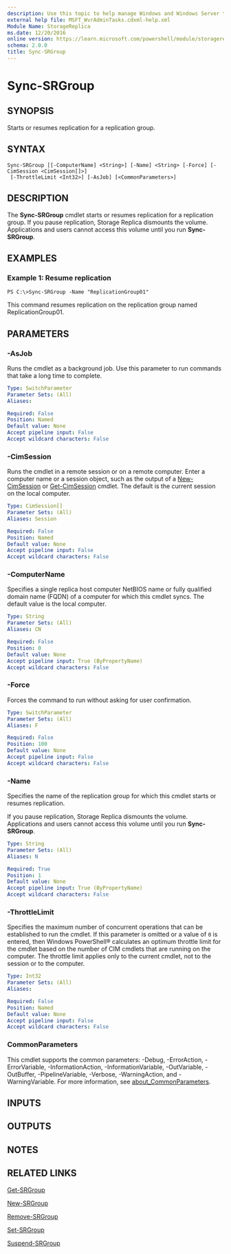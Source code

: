 ```yaml
---
description: Use this topic to help manage Windows and Windows Server technologies with Windows PowerShell.
external help file: MSFT_WvrAdminTasks.cdxml-help.xml
Module Name: StorageReplica
ms.date: 12/20/2016
online version: https://learn.microsoft.com/powershell/module/storagereplica/sync-srgroup?view=windowsserver2022-ps&wt.mc_id=ps-gethelp
schema: 2.0.0
title: Sync-SRGroup
---
```


# Sync-SRGroup

## SYNOPSIS
Starts or resumes replication for a replication group.

## SYNTAX

```
Sync-SRGroup [[-ComputerName] <String>] [-Name] <String> [-Force] [-CimSession <CimSession[]>]
 [-ThrottleLimit <Int32>] [-AsJob] [<CommonParameters>]
```

## DESCRIPTION
The **Sync-SRGroup** cmdlet starts or resumes replication for a replication group.
If you pause replication, Storage Replica dismounts the volume.
Applications and users cannot access this volume  until you run **Sync-SRGroup**.

## EXAMPLES

### Example 1: Resume replication
```
PS C:\>Sync-SRGroup -Name "ReplicationGroup01"
```

This command resumes replication on the replication group named ReplicationGroup01.

## PARAMETERS

### -AsJob
Runs the cmdlet as a background job. Use this parameter to run commands that take a long time to complete.

```yaml
Type: SwitchParameter
Parameter Sets: (All)
Aliases: 

Required: False
Position: Named
Default value: None
Accept pipeline input: False
Accept wildcard characters: False
```

### -CimSession
Runs the cmdlet in a remote session or on a remote computer.
Enter a computer name or a session object, such as the output of a [New-CimSession](https://go.microsoft.com/fwlink/p/?LinkId=227967) or [Get-CimSession](https://go.microsoft.com/fwlink/p/?LinkId=227966) cmdlet.
The default is the current session on the local computer.

```yaml
Type: CimSession[]
Parameter Sets: (All)
Aliases: Session

Required: False
Position: Named
Default value: None
Accept pipeline input: False
Accept wildcard characters: False
```

### -ComputerName
Specifies a single replica host computer NetBIOS name or fully qualified domain name (FQDN) of a computer for which this cmdlet syncs.
The default value is the local computer.

```yaml
Type: String
Parameter Sets: (All)
Aliases: CN

Required: False
Position: 0
Default value: None
Accept pipeline input: True (ByPropertyName)
Accept wildcard characters: False
```

### -Force
Forces the command to run without asking for user confirmation.

```yaml
Type: SwitchParameter
Parameter Sets: (All)
Aliases: F

Required: False
Position: 100
Default value: None
Accept pipeline input: False
Accept wildcard characters: False
```

### -Name
Specifies the name of the replication group for which this cmdlet starts or resumes replication.

If you pause replication, Storage Replica dismounts the volume.
Applications and users cannot access this volume until you run **Sync-SRGroup**.

```yaml
Type: String
Parameter Sets: (All)
Aliases: N

Required: True
Position: 1
Default value: None
Accept pipeline input: True (ByPropertyName)
Accept wildcard characters: False
```

### -ThrottleLimit
Specifies the maximum number of concurrent operations that can be established to run the cmdlet.
If this parameter is omitted or a value of `0` is entered, then Windows PowerShell® calculates an optimum throttle limit for the cmdlet based on the number of CIM cmdlets that are running on the computer.
The throttle limit applies only to the current cmdlet, not to the session or to the computer.

```yaml
Type: Int32
Parameter Sets: (All)
Aliases: 

Required: False
Position: Named
Default value: None
Accept pipeline input: False
Accept wildcard characters: False
```

### CommonParameters
This cmdlet supports the common parameters: -Debug, -ErrorAction, -ErrorVariable, -InformationAction, -InformationVariable, -OutVariable, -OutBuffer, -PipelineVariable, -Verbose, -WarningAction, and -WarningVariable. For more information, see [about_CommonParameters](https://go.microsoft.com/fwlink/?LinkID=113216).

## INPUTS

## OUTPUTS

## NOTES

## RELATED LINKS

[Get-SRGroup](./Get-SRGroup.md)

[New-SRGroup](./New-SRGroup.md)

[Remove-SRGroup](./Remove-SRGroup.md)

[Set-SRGroup](./Set-SRGroup.md)

[Suspend-SRGroup](./Suspend-SRGroup.md)

